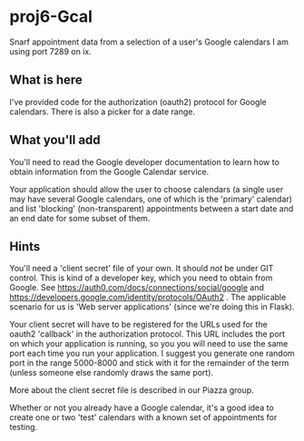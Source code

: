 # proj6-Gcal
Snarf appointment data from a selection of a user's Google calendars
I am using port 7289 on ix.

## What is here

I've provided code for the authorization (oauth2) protocol for Google
calendars.  There is also a picker for a date range. 

## What you'll add

You'll need to read the Google developer documentation to learn how to
obtain information from the Google Calendar service.

Your application should allow the user to choose calendars (a single
user may have several Google calendars, one of which is the 'primary'
calendar) and list 'blocking'  (non-transparent)
appointments between a start date and an end date
for some subset of them.

## Hints

You'll need a 'client secret' file of your own.  It should *not* be
under GIT control.  This is kind of a
developer key, which you need to obtain from Google.  See
https://auth0.com/docs/connections/social/google and
https://developers.google.com/identity/protocols/OAuth2 .
The applicable scenario for us is 'Web server applications'  (since
we're doing this in Flask).  

Your client secret will have to be registered for the URLs used for 
the oauth2 'callback' in the authorization protocol.  This URL includes
the port on which your application is running, so you you will need to 
use the same port each time you run your application.  I suggest you 
generate one random port in the range 5000-8000 and stick with it for the 
remainder of the term (unless someone else randomly draws the same port). 

More about the client secret file is described in our Piazza group. 

Whether or not you already have a Google calendar, it's a good idea to
create one or two 'test' calendars with a known set of appointments
for testing.



